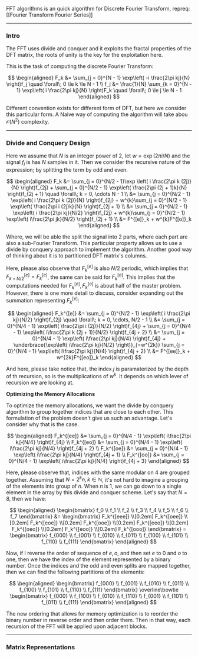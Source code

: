 FFT algorithms is an quick algorithm for Discrete Fourier Transform,
repreq: [[Fourier Transform Fourier Series]]

---

### **Intro**
The FFT uses divide and conquer and it exploits the fractal properties of the DFT matrix, the roots of unity is the key for the exploitation here. 

This is the task of computing the discrete Fourier Transform: 

$$
\begin{aligned}
    F_k &= \sum_{j = 0}^{N - 1}
    \exp\left(
        -i \frac{2\pi kj}{N}
    \right)f_j
    \quad \forall\; 0 \le k \le N - 1
    \\
    f_j &= \frac{1}{N}
    \sum_{k = 0}^{N - 1}
    \exp\left(
        i \frac{2\pi kj}{N}
    \right)F_k
    \quad \forall\; 0 \le j \le N - 1
\end{aligned}
$$

Different convention exists for different form of DFT, but here we consider this particular form. A Naive way of computing the algorithm will take abou $\mathcal{O}(N^2)$ complexity. 

---
### **Divide and Conquery Design**

Here we assume that $N$ is an integer power of $2$, let $w = \exp(2\pi  i/N)$ and the signal $f_j$ is has $N$ samples in it. Then we consider the recursive nature of the expression; by splitting the term by odd and even. 

$$
\begin{aligned}
    F_k &= \sum_{j = 0}^{N/2 - 1}\exp
    \left(
        i \frac{2\pi k (2j)}{N}
    \right)f_{2j}
    + 
    \sum_{j = 0}^{N/2 - 1}
    \exp\left(
        \frac{2\pi  (2j + 1)k}{N}
    \right)f_{2j + 1} \quad \forall\; k = 0, \cdots N - 1
    \\
    &= 
    \sum_{j = 0}^{N/2 - 1}
    \exp\left(
        i \frac{2\pi k (2j)}{N}
    \right)f_{2j} 
    + 
    w^{k}\sum_{j = 0}^{N/2 - 1}
    \exp\left(
        \frac{2\pi i (2j)k}{N}
    \right)f_{2j + 1}
    \\
    &= 
    \sum_{j = 0}^{N/2 - 1}
    \exp\left(
        i \frac{2\pi kj}{N/2}
    \right)f_{2j} 
    + 
    w^{k}\sum_{j = 0}^{N/2 - 1}
    \exp\left(
        i\frac{2\pi jk}{N/2}
    \right)f_{2j + 1}
    \\
    &= 
    F^{[e]}_k + w^{k}F^{[o]}_k
\end{aligned}
$$

Where, we will be able the split the signal into 2 parts, where each part are also a sub-Fourier Transform. This particular property allows us to use a divide by conquery approach to implement the algorithm. Another good way of thinking about it is to partitioned DFT matrix's columns. 

Here, please also observe that $F_k^{[e]}$ is also $N/2$ periodic, which implies that $F_{k + N/2}^{[e]} = F_{k}^{[e]}$, the same can be said for $F_k^{[o]}$. This implies that the computations needed for $F_k^{[e]}, F_{k}^{[o]}$ is about half of the master problem. However, there is one more detail to discuss, consider expanding out the summation representing $F^{[e]}_k$: 

$$
\begin{aligned}
    F_k^{[e]} &= \sum_{j = 0}^{N/2 - 1}
        \exp\left(
            i \frac{2\pi kj}{N/2}
        \right)f_{2j} 
    \quad \forall\; k = 0, \cdots, N/2 - 1
    \\
    &= 
    \sum_{j = 0}^{N/4 - 1}
        \exp\left(
            \frac{2\pi i (2j)}{N/2}
        \right)f_{4j}
    + 
    \sum_{j = 0}^{N/4 - 1}
        \exp\left(
            i\frac{2\pi k (2j + 1)}{N/2}
        \right)f_{4j + 2}
    \\
    &= 
    \sum_{j = 0}^{N/4 - 1}
        \exp\left(
            i\frac{2\pi kj}{N/4}
        \right)f_{4j}
    + 
    \underbrace{\exp\left(
        i\frac{2\pi kj}{N/2}
    \right)}_{=w^{2k}}
    \sum_{j = 0}^{N/4 - 1}
        \exp\left(
            i\frac{2\pi kj}{N/4}
        \right)f_{4j + 2}
    \\
    &= F^{[ee]}_k + w^{2k}F^{[eo]}_k
\end{aligned}
$$

And here, please take notice that, the index $j$ is paramaterized by the depth of th recursion, so is the multiplications of $w^{k}$. It depends on which lever of recursion we are looking at. 

**Optimizing the Memory Allocations**

To optimize the memory allocations, we want the divide by conquery algorithm to group together indices that are close to each other. This formulation of the problem doesn't give us such an advantage. Let's consider why that is the case. 

$$
\begin{aligned}
    F_k^{[ee]} &= 
    \sum_{j = 0}^{N/4 - 1}
    \exp\left(
        i\frac{2\pi kj}{N/4}
    \right)f_{4j}
    \\
    F_k^{[eo]} &= 
    \sum_{j = 0}^{N/4 - 1}
        \exp\left(
            i\frac{2\pi kj}{N/4}
        \right)f_{4j + 2}
    \\
    F_k^{[oe]} &= 
    \sum_{j = 0}^{N/4 - 1}
        \exp\left(
            i\frac{2\pi kj}{N/4}
        \right)f_{4j + 1}
    \\
    F_k^{[oo]} &= 
    \sum_{j = 0}^{N/4 - 1}
        \exp\left(
            i\frac{2\pi kj}{N/4}
        \right)f_{4j + 3}
\end{aligned}
$$

Here, please observe that, indices with the same modular on $4$ are grouped together. Assuming that $N = 2^kn, k\in \mathbb{N}$, it's not hard to imagine a grouping of the elements into group of $n$. When $n$ is 1, we can go down to a single element in the array by this divide and conquer scheme. Let's say that $N = 8$, then we have: 

$$
\begin{aligned}
    \begin{bmatrix}
        f_0
        \\
        f_1
        \\
        f_2
        \\
        f_3
        \\
        f_4
        \\
        f_5
        \\
        f_6
        \\
        f_7
    \end{bmatrix} &= 
    \begin{bmatrix}
        F_k^{[eee]}
        \\[0.2em]
        F_k^{[oee]}
        \\[0.2em]
        F_k^{[eoe]}
        \\[0.2em]
        F_k^{[ooe]}
        \\[0.2em]
        F_k^{[eeo]}
        \\[0.2em]
        F_k^{[oeo]}
        \\[0.2em]
        F_k^{[eoo]}
        \\[0.2em]
        F_k^{[ooo]}
    \end{bmatrix}
    =
    \begin{bmatrix}
        f_{000}
        \\
        f_{001}
        \\
        f_{010}
        \\
        f_{011}
        \\
        f_{100}
        \\
        f_{101}
        \\
        f_{110}
        \\
        f_{111} 
    \end{bmatrix}
\end{aligned}
$$

Now, if I reverse the order of sequence of $e, o$, and then set $e$ to 0 and $o$ to one, then we have the index of the element represented by a binary number. Once the indices and the odd and even splits are mapped together, then we can find the following partitions of the elements: 


$$
\begin{aligned}
    \begin{bmatrix}
        f_{000}
        \\
        f_{001}
        \\
        f_{010}
        \\
        f_{011}
        \\
        f_{100}
        \\
        f_{101}
        \\
        f_{110}
        \\
        f_{111}
    \end{bmatrix}
    \overline\bowtie
    \begin{bmatrix}
        f_{000}
        \\
        f_{100}
        \\
        f_{010}
        \\
        f_{110}
        \\
        f_{001}
        \\
        f_{101}
        \\
        f_{011}
        \\
        f_{111}
    \end{bmatrix}
\end{aligned}
$$

The new ordering that allows for memory optimization is to reorder the binary number in reverse order and then order them. Then in that way, each recursion of the FFT will be applied upon adjacent blocks. 


---
### **Matrix Representations** 

